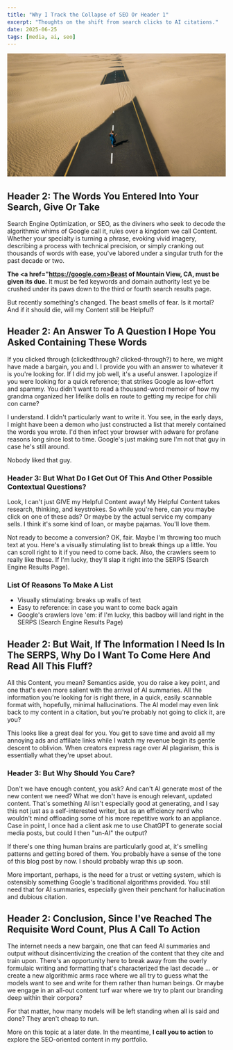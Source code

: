 ```yaml
---
title: "Why I Track the Collapse of SEO Or Header 1"
excerpt: "Thoughts on the shift from search clicks to AI citations."
date: 2025-06-25
tags: [media, ai, seo]
---
```


<a href="/assets/images/stock-photo.jpg" data-featherlight="image">
  <img src="/assets/images/stock-photo.jpg" alt="A free stock photo. I think it's nice." style="max-width: 100%; height: auto;" />
</a>

<h2>Header 2: The Words You Entered Into Your Search, Give Or Take</h2>

Search Engine Optimization, or SEO, as the diviners who seek to decode the algorithmic whims of Google call it, rules over a kingdom we call Content. Whether your specialty is turning a phrase, evoking vivid imagery, describing a process with technical precision, or simply cranking out thousands of words with ease, you've labored under a singular truth for the past decade or two. 

<strong>The <a href="https://google.com>Beast of Mountain View</a>, CA, must be given its due.</strong> It must be fed keywords and domain authority lest ye be crushed under its paws down to the third or fourth search results page. 

But recently something's changed. The beast smells of fear. Is it mortal? And if it should die, will my Content still be Helpful?

<h2>Header 2: An Answer To A Question I Hope You Asked Containing These Words</h2>

If you clicked through (clickedthrough? clicked-through?) to here, we might have made a bargain, you and I. I provide you with an answer to whatever it is you're looking for. If I did my job well, it's a useful answer. I apologize if you were looking for a quick reference; that strikes Google as low-effort and spammy. You didn't want to read a thousand-word memoir of how my grandma organized her lifelike dolls en route to getting my recipe for chili con carne? 

I understand. I didn't particularly want to write it. You see, in the early days, I might have been a demon who just constructed a list that merely contained the words you wrote. I'd then infect your browser with adware for profane reasons long since lost to time. Google's just making sure I'm not that guy in case he's still around.

Nobody liked that guy.

<h3>Header 3: But What Do I Get Out Of This And Other Possible Contextual Questions?</h3>

Look, I can't just GIVE my Helpful Content away! My Helpful Content takes research, thinking, and keystrokes. So while you're here, can you maybe click on one of these ads? Or maybe by the actual service my company sells. I think it's some kind of loan, or maybe pajamas. You'll love them. 

Not ready to become a conversion? OK, fair. Maybe I'm throwing too much text at you. Here's a visually stimulating list to break things up a little. You can scroll right to it if you need to come back. Also, the crawlers seem to really like these. If I'm lucky, they'll slap it right into the SERPS (Search Engine Results Page).

<h3>List Of Reasons To Make A List</h3>
<ul>
<li>Visually stimulating: breaks up walls of text</li>
<li>Easy to reference: in case you want to come back again</li>
<li>Google's crawlers love 'em: if I'm lucky, this badboy will land right in the SERPS (Search Engine Results Page)</li>
</ul>

<h2>Header 2: But Wait, If The Information I Need Is In The SERPS, Why Do I Want To Come Here And Read All This Fluff?</h2>

All this Content, you mean? Semantics aside, you do raise a key point, and one that's even more salient with the arrival of AI summaries. All the information you're looking for is right there, in a quick, easily scannable format with, hopefully, minimal hallucinations. The AI model may even link back to my content in a citation, but you're probably not going to click it, are you?

This looks like a great deal for you. You get to save time and avoid all my annoying ads and affiliate links while I watch my revenue begin its gentle descent to oblivion. When creators express rage over AI plagiarism, this is essentially what they're upset about. 

<h3>Header 3: But Why Should You Care?</h3> 

Don't we have enough content, you ask? And can't AI generate most of the new content we need? What we don't have is enough relevant, updated content. That's something AI isn't especially good at generating, and I say this not just as a self-interested writer, but as an efficiency nerd who wouldn't mind offloading some of his more repetitive work to an appliance. Case in point, I once had a client ask me to use ChatGPT to generate social media posts, but could I then "un-AI" the output? 

If there's one thing human brains are particularly good at, it's smelling patterns and getting bored of them. You probably have a sense of the tone of this blog post by now. I should probably wrap this up soon.  

More important, perhaps, is the need for a trust or vetting system, which is ostensibly something Google's traditional algorithms provided. You still need that for AI summaries, especially given their penchant for hallucination and dubious citation.

<h2>Header 2: Conclusion, Since I've Reached The Requisite Word Count, Plus A Call To Action</h2>

The internet needs a new bargain, one that can feed AI summaries and output without disincentivizing the creation of the content that they cite and train upon. There's an opportunity here to break away from the overly formulaic writing and formatting that's characterized the last decade ... or create a new algorithmic arms race where we all try to guess what the models want to see and write for them rather than human beings. Or maybe we engage in an all-out content turf war where we try to plant our branding deep within their corpora? 

For that matter, how many models will be left standing when all is said and done? They aren't cheap to run.

More on this topic at a later date. In the meantime, <strong>I call you to action</strong> to explore the SEO-oriented content in my portfolio. 
